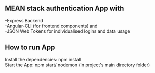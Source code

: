 <h2>MEAN stack authentication App with</h2>

-Express Backend<br/>
-Angular-CLI (for frontend components) and <br/>
-JSON Web Tokens for individualised logins and data usage

<h2>How to run App</h2>

Install the dependencies: npm install<br/>
Start the App: npm start/ nodemon (in project's main directory folder)